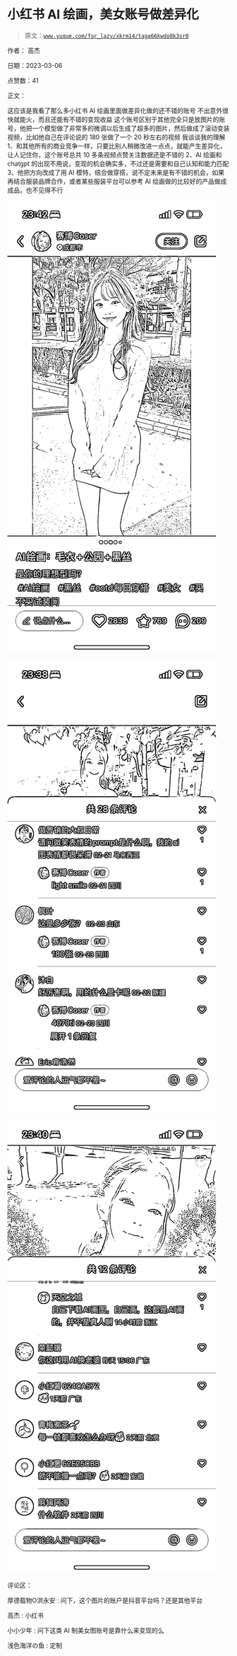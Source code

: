 # 小红书 AI 绘画，美女账号做差异化

> 原文：[`www.yuque.com/for_lazy/xkrm14/taga66kwdo8k3sr0`](https://www.yuque.com/for_lazy/xkrm14/taga66kwdo8k3sr0)

作者： 高杰 

日期：2023-03-06 

点赞数：41 

正文： 

这应该是我看了那么多小红书 AI 绘画里面做差异化做的还不错的账号 不出意外很快就能火，而且还能有不错的变现收益 这个账号区别于其他完全只是放图片的账号，他把一个模型做了非常多的微调以后生成了超多的图片，然后做成了滚动变装视频，比如他自己在评论说的 180 张做了一个 20 秒左右的视频 我谈谈我的理解 1、和其他所有的商业竞争一样，只要比别人稍微改进一点点，就能产生差异化，让人记住你，这个账号总共 10 多条视频点赞关注数据还是不错的 2、AI 绘画和 chatgpt 的出现不用说，变现的机会确实多，不过还是需要和自己认知和能力匹配 3、他把方向改成了用 AI 模特，结合做穿搭，说不定未来是有不错的机会，如果再结合服装品牌合作，或者某些服装平台可以参考 AI 绘画做的比较好的产品做成成品，也不见得不行 

![](img/629c34047931936ac355369f061ca306.png) 

![](img/c1eefa2213bd143ac4777f8ddea8591c.png) 

![](img/286caf4cc4392350ce9c6bd81687f61e.png) 

评论区： 

厚德载物O洪永安 : 问下，这个图片的账户是抖音平台吗？还是其他平台 

高杰 : 小红书 

小小少年 : 问下这类 AI 制美女图账号是靠什么来变现的么 

浅色海洋の鱼 : 定制 

